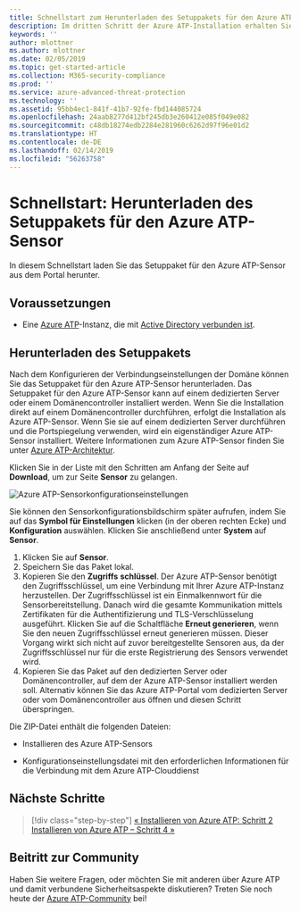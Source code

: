 ```yaml
---
title: Schnellstart zum Herunterladen des Setuppakets für den Azure ATP-Sensor | Microsoft-Dokumentation
description: Im dritten Schritt der Azure ATP-Installation erhalten Sie Hilfe zum Download des Setuppakets für den Azure ATP-Sensor.
keywords: ''
author: mlottner
ms.author: mlottner
ms.date: 02/05/2019
ms.topic: get-started-article
ms.collection: M365-security-compliance
ms.prod: ''
ms.service: azure-advanced-threat-protection
ms.technology: ''
ms.assetid: 95bb4ec1-841f-41b7-92fe-fbd144085724
ms.openlocfilehash: 24aab8277d412bf245db3e260412e085f049e082
ms.sourcegitcommit: c48db18274edb2284e281960c6262d97f96e01d2
ms.translationtype: HT
ms.contentlocale: de-DE
ms.lasthandoff: 02/14/2019
ms.locfileid: "56263758"
---
```

# <a name="quickstart-download-the-azure-atp-sensor-setup-package"></a>Schnellstart: Herunterladen des Setuppakets für den Azure ATP-Sensor

In diesem Schnellstart laden Sie das Setuppaket für den Azure ATP-Sensor aus dem Portal herunter.

## <a name="prerequisites"></a>Voraussetzungen

- Eine [Azure ATP](install-atp-step1.md)-Instanz, die mit [Active Directory verbunden ist](install-atp-step2.md).

## <a name="download-the-setup-package"></a>Herunterladen des Setuppakets

Nach dem Konfigurieren der Verbindungseinstellungen der Domäne können Sie das Setuppaket für den Azure ATP-Sensor herunterladen. Das Setuppaket für den Azure ATP-Sensor kann auf einem dedizierten Server oder einem Domänencontroller installiert werden. Wenn Sie die Installation direkt auf einem Domänencontroller durchführen, erfolgt die Installation als Azure ATP-Sensor. Wenn Sie sie auf einem dedizierten Server durchführen und die Portspiegelung verwenden, wird ein eigenständiger Azure ATP-Sensor installiert. Weitere Informationen zum Azure ATP-Sensor finden Sie unter [Azure ATP-Architektur](atp-architecture.md). 

Klicken Sie in der Liste mit den Schritten am Anfang der Seite auf **Download**, um zur Seite **Sensor** zu gelangen.

![Azure ATP-Sensorkonfigurationseinstellungen](media/atp-sensor-config.png)

 Sie können den Sensorkonfigurationsbildschirm später aufrufen, indem Sie auf das **Symbol für Einstellungen** klicken (in der oberen rechten Ecke) und **Konfiguration** auswählen. Klicken Sie anschließend unter **System** auf **Sensor**.  

1. Klicken Sie auf **Sensor**.
2. Speichern Sie das Paket lokal.
3. Kopieren Sie den **Zugriffs** **schlüssel**. Der Azure ATP-Sensor benötigt den Zugriffsschlüssel, um eine Verbindung mit Ihrer Azure ATP-Instanz herzustellen. Der Zugriffsschlüssel ist ein Einmalkennwort für die Sensorbereitstellung. Danach wird die gesamte Kommunikation mittels Zertifikaten für die Authentifizierung und TLS-Verschlüsselung ausgeführt. Klicken Sie auf die Schaltfläche **Erneut generieren**, wenn Sie den neuen Zugriffsschlüssel erneut generieren müssen. Dieser Vorgang wirkt sich nicht auf zuvor bereitgestellte Sensoren aus, da der Zugriffsschlüssel nur für die erste Registrierung des Sensors verwendet wird.
4. Kopieren Sie das Paket auf den dedizierten Server oder Domänencontroller, auf dem der Azure ATP-Sensor installiert werden soll. Alternativ können Sie das Azure ATP-Portal vom dedizierten Server oder vom Domänencontroller aus öffnen und diesen Schritt überspringen.

Die ZIP-Datei enthält die folgenden Dateien:

- Installieren des Azure ATP-Sensors

- Konfigurationseinstellungsdatei mit den erforderlichen Informationen für die Verbindung mit dem Azure ATP-Clouddienst

## <a name="next-steps"></a>Nächste Schritte

> [!div class="step-by-step"]
> [« Installieren von Azure ATP: Schritt 2](install-atp-step2.md)
> [Installieren von Azure ATP – Schritt 4 »](install-atp-step4.md)

## <a name="join-the-community"></a>Beitritt zur Community

Haben Sie weitere Fragen, oder möchten Sie mit anderen über Azure ATP und damit verbundene Sicherheitsaspekte diskutieren? Treten Sie noch heute der [Azure ATP-Community](https://aka.ms/azureatpcommunity) bei!
